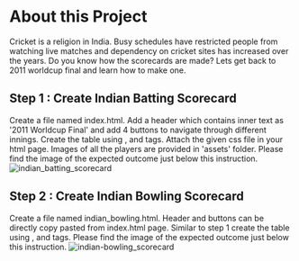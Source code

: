 # About this Project
Cricket is a religion in India. Busy schedules have restricted people from watching live matches and dependency on cricket sites has increased over the years. Do you know how the scorecards are made? Lets get back to 2011 worldcup final and learn how to make one.
## Step 1 : Create Indian Batting Scorecard
Create a file named index.html. Add a header which contains inner text as '2011 Worldcup Final' and add 4 buttons to navigate through different innings. Create the table using <thead>,<tr> and <tfoot> tags. Attach the given css file in your html page. Images of all the players are provided in 'assets' folder. Please find the image of the expected outcome just below this instruction.
![indian_batting_scorecard](https://user-images.githubusercontent.com/91215261/173781571-dfb8c47d-258b-4f3d-b7d9-f35007471441.jpg)
## Step 2 : Create Indian Bowling Scorecard
Create a file named indian_bowling.html. Header and buttons can be directly copy pasted from index.html page. Similar to step 1 create the table using <thead>,<tr> and <tfoot> tags. Please find the image of the expected outcome just below this instruction.
  ![indian-bowling_scorecard](https://user-images.githubusercontent.com/91215261/173782669-67d21559-8e7e-41d0-99fb-ff5d3133070d.jpg)
  
